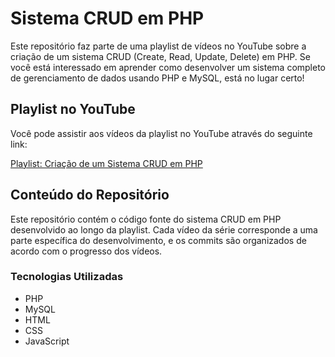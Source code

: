# Sistema CRUD em PHP

Este repositório faz parte de uma playlist de vídeos no YouTube sobre a criação de um sistema CRUD (Create, Read, Update, Delete) em PHP. Se você está interessado em aprender como desenvolver um sistema completo de gerenciamento de dados usando PHP e MySQL, está no lugar certo!

## Playlist no YouTube

Você pode assistir aos vídeos da playlist no YouTube através do seguinte link:

[Playlist: Criação de um Sistema CRUD em PHP](https://www.youtube.com/playlist?list=YOUR_PLAYLIST_ID)

## Conteúdo do Repositório

Este repositório contém o código fonte do sistema CRUD em PHP desenvolvido ao longo da playlist. Cada vídeo da série corresponde a uma parte específica do desenvolvimento, e os commits são organizados de acordo com o progresso dos vídeos.


### Tecnologias Utilizadas

- PHP
- MySQL
- HTML
- CSS
- JavaScript
